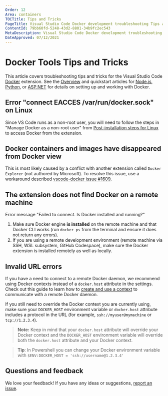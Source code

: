 ```yaml
---
Order: 12
Area: containers
TOCTitle: Tips and Tricks
PageTitle: Visual Studio Code Docker development troubleshooting Tips and Tricks
ContentId: 79bb60fd-5248-43d2-8801-34b9fc2ec543
MetaDescription: Visual Studio Code Docker development troubleshooting tips and tricks
DateApproved: 07/12/2021
---
```

# Docker Tools Tips and Tricks

This article covers troubleshooting tips and tricks for the Visual Studio Code [Docker](https://marketplace.visualstudio.com/items?itemName=ms-azuretools.vscode-docker) extension. See the [Overview](/docs/containers/overview.md) and quickstart articles for [Node.js](/docs/containers/quickstart-node.md), [Python](/docs/containers/python.md), or [ASP.NET](/docs/containers/quickstart-aspnet-core.md) for details on setting up and working with Docker.

## Error "connect EACCES /var/run/docker.sock" on Linux

Since VS Code runs as a non-root user, you will need to follow the steps in "Manage Docker as a non-root user" from [Post-installation steps for Linux](https://aka.ms/AA37yk6) to access Docker from the extension.

## Docker containers and images have disappeared from Docker view

This is most likely caused by a conflict with another extension called `Docker Explorer` (not authored by Microsoft).  To resolve this issue, use a workaround described [vscode-docker issue #1609](https://github.com/microsoft/vscode-docker/issues/1609#issuecomment-586331394).

## The extension does not find Docker on a remote machine

Error message "Failed to connect. Is Docker installed and running?"

1. Make sure Docker engine **is installed** on the remote machine and that Docker CLI works (run `docker ps` from the terminal and ensure it does not return any errors).
2. If you are using a remote development environment (remote machine via SSH, WSL subsystem, GitHub Codespace), make sure the Docker extension is installed remotely as well as locally.

## Invalid URL errors

If you have a need to connect to a remote Docker daemon, we recommend using Docker contexts instead of a `docker.host` attribute in the settings. Check out this guide to learn how to [create and use a context](https://docs.docker.com/engine/context/working-with-contexts/) to communicate with a remote Docker daemon.

If you still need to override the Docker context you are currently using, make sure your `DOCKER_HOST` environment variable or `docker.host` attribute includes a protocol in the URL (for example, `ssh://myuser@mymachine` or `tcp://1.2.3.4`).

> **Note:** Keep in mind that your `docker.host` attribute will override your Docker context and the `DOCKER_HOST` environment variable will override both the `docker.host` attribute and your Docker context.

> **Tip**: In Powershell you can change your Docker environment variable with `$ENV:DOCKER_HOST = 'ssh://username@1.2.3.4'`

## Questions and feedback

We love your feedback! If you have any ideas or suggestions, [report an issue](https://github.com/microsoft/vscode-docker/issues/new).
